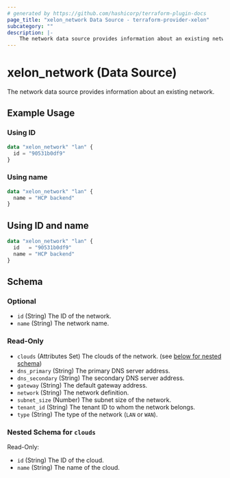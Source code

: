 ```yaml
---
# generated by https://github.com/hashicorp/terraform-plugin-docs
page_title: "xelon_network Data Source - terraform-provider-xelon"
subcategory: ""
description: |-
    The network data source provides information about an existing network.
---
```


# xelon_network (Data Source)

The network data source provides information about an existing network.

## Example Usage

### Using ID

```terraform
data "xelon_network" "lan" {
  id = "90531b0df9"
}
```

### Using name

```terraform
data "xelon_network" "lan" {
  name = "HCP backend"
}
```

## Using ID and name

```terraform
data "xelon_network" "lan" {
  id   = "90531b0df9"
  name = "HCP backend"
}
```

<!-- schema generated by tfplugindocs -->
## Schema

### Optional

- `id` (String) The ID of the network.
- `name` (String) The network name.

### Read-Only

- `clouds` (Attributes Set) The clouds of the network. (see [below for nested schema](#nestedatt--clouds))
- `dns_primary` (String) The primary DNS server address.
- `dns_secondary` (String) The secondary DNS server address.
- `gateway` (String) The default gateway address.
- `network` (String) The network definition.
- `subnet_size` (Number) The subnet size of the network.
- `tenant_id` (String) The tenant ID to whom the network belongs.
- `type` (String) The type of the network (`LAN` or `WAN`).

<a id="nestedatt--clouds"></a>
### Nested Schema for `clouds`

Read-Only:

- `id` (String) The ID of the cloud.
- `name` (String) The name of the cloud.
